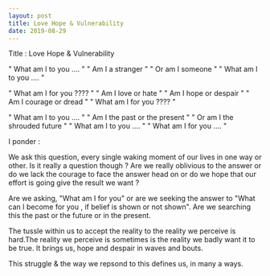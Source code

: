 ```yaml
---
layout: post
title: Love Hope & Vulnerability
date: 2019-08-29
---
```


Title : Love Hope & Vulnerability

" What am I to you .... "
" Am I a stranger "
" Or am I someone "
" What am I to you .... "

" What am I for you ???? "
" Am I love or hate "
" Am I hope or despair "
" Am I courage or dread "
" What am I for you ???? "

" What am I to you .... "
" Am I the past or the present "
" Or am I the shrouded future "
" What am I to you .... "
" What am I for you .... "


I ponder : 

We ask this question, every single waking moment of our lives in one way or other. Is it really a question though ?
Are we really oblivious to the answer or do we lack the
courage to face the answer head on or do we hope that our  
effort is going give the result we want ?

Are we asking, "What am I for you" 
or are we seeking the answer to "What can
I become for you , if belief is shown or not shown". 
Are we searching this the past or the future or in the present.

The tussle within us to accept the reality to the reality 
we perceive is hard.The reality we perceive is sometimes is the reality we badly want it to be true. It brings us,
hope and despair in waves and bouts.

This struggle & the way we repsond to this defines us, in many a ways.
